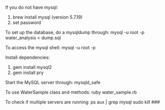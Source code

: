 If you do not have mysql:
1. brew install mysql (version 5.7.19)
2. set password

To set up the database, do a mysqldump through:
mysql -u root -p water_analysis < dump.sql

To access the mysql shell:
mysql -u root -p

Install dependencies:
1. gem install mysql2
2. gem install pry

Start the MySQL server through: mysqld_safe

To use WaterSample class and methods: ruby water_sample.rb

To check if multiple servers are running:
ps aux | grep mysql
sudo kill ###
